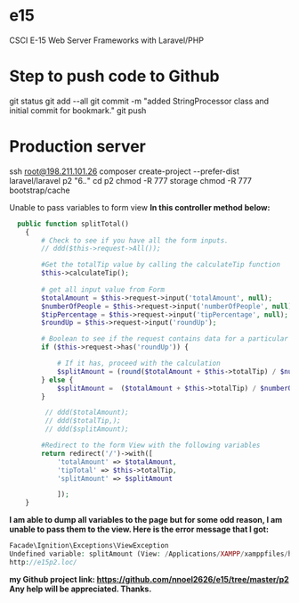# e15

CSCI E-15 Web Server Frameworks with Laravel/PHP


# Step to push code to Github

git status
git add --all
git commit -m "added StringProcessor class and initial commit for bookmark."
git push

# Production server

ssh root@198.211.101.26
composer create-project --prefer-dist laravel/laravel p2 "6.*.*"
cd p2
chmod -R 777 storage
chmod -R 777 bootstrap/cache




Unable to pass variables to form view
**In this  controller method below:**

```php
  public function splitTotal()
    {
        # Check to see if you have all the form inputs.
        // ddd($this->request->All());

        #Get the totalTip value by calling the calculateTip function
        $this->calculateTip();
    
        # get all input value from Form
        $totalAmount = $this->request->input('totalAmount', null);
        $numberOfPeople = $this->request->input('numberOfPeople', null);
        $tipPercentage = $this->request->input('tipPercentage', null);
        $roundUp = $this->request->input('roundUp');

        # Boolean to see if the request contains data for a particular field(roundUp)
        if ($this->request->has('roundUp')) {

            # If it has, proceed with the calculation
            $splitAmount = (round($totalAmount + $this->totalTip) / $numberOfPeople);
        } else {
            $splitAmount =  ($totalAmount + $this->totalTip) / $numberOfPeople;
        }

         // ddd($totalAmount);
         // ddd($totalTip,);
         // ddd($splitAmount);

        #Redirect to the form View with the following variables
        return redirect('/')->with([
            'totalAmount' => $totalAmount,
            'tipTotal' => $this->totalTip,
            'splitAmount' => $splitAmount

            ]);
    }

```


**I am able to dump all variables to the page but for some odd reason, I am unable to pass them to the view. Here is the error message that I got:**


```php
Facade\Ignition\Exceptions\ViewException
Undefined variable: splitAmount (View: /Applications/XAMPP/xamppfiles/htdocs/e15/p2/resources/views/showForm.blade.php)
http://e15p2.loc/

```


**my Github project link: https://github.com/nnoel2626/e15/tree/master/p2
Any help will be appreciated. Thanks.**
